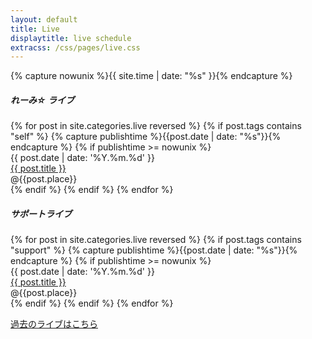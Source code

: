```yaml
---
layout: default
title: Live
displaytitle: live schedule
extracss: /css/pages/live.css
---
```

{% capture nowunix %}{{ site.time | date: "%s" }}{% endcapture %}
<div class="live-list-outer">
	<div class="live-list">
		<h5>れーみ&#x2606; ライブ</h5>
		{% for post in site.categories.live reversed %}
		{% if post.tags contains "self" %}
		{% capture publishtime %}{{post.date | date: "%s"}}{% endcapture %}
		{% if publishtime >= nowunix %}
		<article class="live">
			<div class="date">
				{{ post.date | date: '%Y.%m.%d' }}
			</div>
			<div class="text">
				<div class="title">
					<a href="{{ page.url | ptr }}{{ post.url }}">{{ post.title }}
						<i class="fa fa-arrow-circle-right fa-lg"></i></a>
				</div>
				<div class="content">
					@{{post.place}}
				</div>
			</div>
		</article>
		{% endif %}
		{% endif %}
		{% endfor %}
	</div>
	<div class="live-list">
		<h5>サポートライブ</h5>
		{% for post in site.categories.live reversed %}
		{% if post.tags contains "support" %}
		{% capture publishtime %}{{post.date | date: "%s"}}{% endcapture %}
		{% if publishtime >= nowunix %}
		<article class="live">
			<div class="date">
				{{ post.date | date: '%Y.%m.%d' }}
			</div>
			<div class="text">
				<div class="title">
					<a href="{{ page.url | ptr }}{{ post.url }}">{{ post.title }}
						<i class="fa fa-arrow-circle-right fa-lg"></i></a>
				</div>
				<div class="content">
					@{{post.place}}
				</div>
			</div>
		</article>
		{% endif %}	
		{% endif %}
		{% endfor %}
	</div>
</div>

<a href="{{page.url | ptr}}/live/archive/">過去のライブはこちら</a>